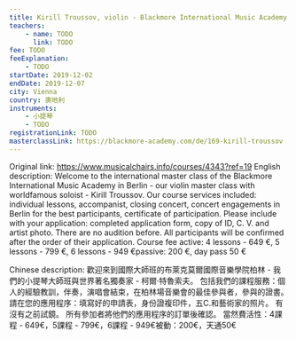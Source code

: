 ```yaml
---
title: Kirill Troussov, violin - Blackmore International Music Academy
teachers:
	- name: TODO
	  link: TODO
fee: TODO
feeExplanation: 
	- TODO
startDate: 2019-12-02
endDate: 2019-12-07
city: Vienna
country: 奧地利
instruments:
	- 小提琴
	- TODO
registrationLink: TODO
masterclassLink: https://blackmore-academy.com/de/169-kirill-troussov
---
```

Original link: https://www.musicalchairs.info/courses/4343?ref=19
English description:
Welcome to the international master class of the Blackmore International Music Academy in Berlin - our violin master class with worldfamous soloist - Kirill Troussov.
 Our course services included: individual lessons, accompanist, closing concert, concert engagements in Berlin for the best participants, certificate of participation.
 Please include with your application: completed application form, copy of ID, C.
V.
 and artist photo.
 There are no audition before.
 All participants will be confirmed after the order of their application.
Course fee active: 4 lessons - 649 €, 5 lessons - 799 €, 6 lessons - 949 €passive: 200 €, day pass 50 €

Chinese description:
歡迎來到國際大師班的布萊克莫爾國際音樂學院柏林 - 我們的小提琴大師班與世界著名獨奏家 - 柯爾·特魯索夫。
包括我們的課程服務：個人的經驗教訓，伴奏，演唱會結束，在柏林場音樂會的最佳參與者，參與的證書。
請在您的應用程序：填寫好的申請表，身份證複印件，五C.和藝術家的照片。
有沒有之前試鏡。
所有參加者將他們的應用程序的訂單後確認。
當然費活性：4課程 -  649€，5課程 -  799€，6課程 -  949€被動：200€，天通50€
